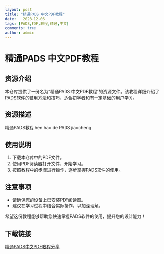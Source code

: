 ```yaml
---
layout: post
title: "精通PADS 中文PDF教程"
date:   2023-12-06
tags: [PADS,PDF,教程,精通,中文]
comments: true
author: admin
---
```

# 精通PADS 中文PDF教程

## 资源介绍

本仓库提供了一份名为“精通PADS 中文PDF教程”的资源文件。该教程详细介绍了PADS软件的使用方法和技巧，适合初学者和有一定基础的用户学习。

## 资源描述

精通PADS教程   hen hao de PADS  jiaocheng

## 使用说明

1. 下载本仓库中的PDF文件。
2. 使用PDF阅读器打开文件，开始学习。
3. 按照教程中的步骤进行操作，逐步掌握PADS软件的使用。

## 注意事项

- 请确保您的设备上已安装PDF阅读器。
- 建议在学习过程中结合实际操作，以加深理解。

希望这份教程能够帮助您快速掌握PADS软件的使用，提升您的设计能力！

## 下载链接

[精通PADS中文PDF教程分享](https://pan.quark.cn/s/b6d4c544c375)
